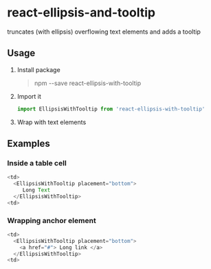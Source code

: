 # react-ellipsis-and-tooltip

truncates (with ellipsis) overflowing text elements and adds a tooltip

## Usage

1. Install package
   > npm --save react-ellipsis-with-tooltip

2. Import it

    ```javascript
    import EllipsisWithTooltip from 'react-ellipsis-with-tooltip'
    ```
3. Wrap with text elements

## Examples
### Inside a table cell
```javascript
<td>
  <EllipsisWithTooltip placement="bottom">
     Long Text
  </EllipsisWithTooltip>
<td>      
```

### Wrapping anchor element
```javascript
<td>
  <EllipsisWithTooltip placement="bottom">
    <a href="#"> Long link </a> 
  </EllipsisWithTooltip>
<td>      
```
